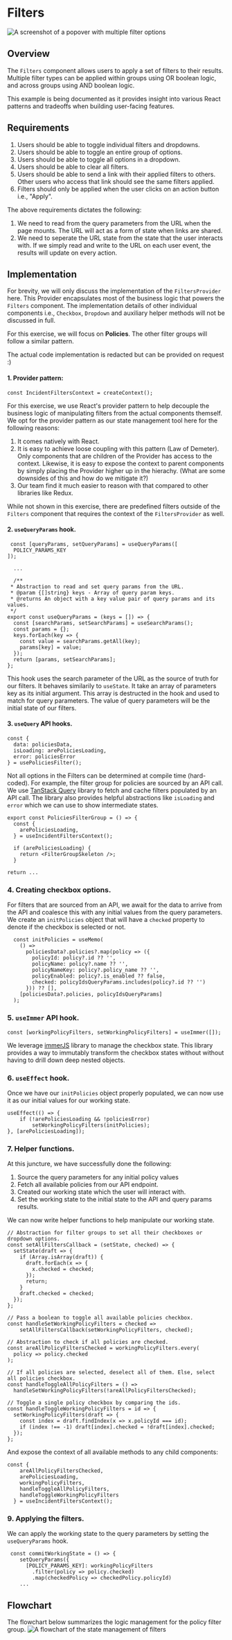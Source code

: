 # Filters
![A screenshot of a popover with multiple filter options](filters.png)

## Overview
The `Filters` component allows users to apply a set of filters to their results. Multiple filter types can be applied within groups using OR boolean logic, and across groups using AND boolean logic. 

This example is being documented as it provides insight into various React patterns and tradeoffs when building user-facing features.

## Requirements
1. Users should be able to toggle individual filters and dropdowns.
2. Users should be able to toggle an entire group of options.
3. Users should be able to toggle all options in a dropdown.
4. Users should be able to clear all filters.
5. Users should be able to send a link with their applied filters to others. Other users who access that link should see the same filters applied.
6. Filters should only be applied when the user clicks on an action button i.e., "Apply".

The above requirements dictates the following:
1. We need to read from the query parameters from the URL when the page mounts. The URL will act as a form of state when links are shared.
2. We need to seperate the URL state from the state that the user interacts with. If we simply read and write to the URL on each user event, the results will update on every action.

## Implementation
For brevity, we will only discuss the implementation of the `FiltersProvider` here. This Provider encapsulates most of the business logic that powers the `Filters` component. The implementation details of other individual components i.e., `Checkbox`, `Dropdown` and auxiliary helper methods will not be discussed in full.

For this exercise, we will focus on **Policies**. The other filter groups will follow a similar pattern.

The actual code implementation is redacted but can be provided on request :)


#### 1. Provider pattern:
```
const IncidentFiltersContext = createContext();
```
For this exercise, we use React's provider pattern to help decouple the business logic of manipulating filters from the actual components themself.
We opt for the provider pattern as our state management tool here for the following reasons:
1. It comes natively with React.
2. It is easy to achieve loose coupling with this pattern (Law of Demeter). Only components that are children of the Provider has access to the context. Likewise, it is easy to expose the context to parent components by simply placing the Provider higher up in the hierachy. (What are some downsides of this and how do we mitigate it?)
3. Our team find it much easier to reason with that compared to other libraries like Redux.

While not shown in this exercise, there are predefined filters outside of the `Filters` component that requires the context of the `FiltersProvider` as well.


#### 2. `useQueryParams` hook.
```
 const [queryParams, setQueryParams] = useQueryParams([
  POLICY_PARAMS_KEY
]);

  ...
  
  /**
 * Abstraction to read and set query params from the URL.
 * @param {[]string} keys - Array of query param keys.
 * @returns An object with a key value pair of query params and its values.
 */
export const useQueryParams = (keys = []) => {
  const [searchParams, setSearchParams] = useSearchParams();
  const params = {};
  keys.forEach(key => {
    const value = searchParams.getAll(key);
    params[key] = value;
  });
  return [params, setSearchParams];
};
```
This hook uses the search parameter of the URL as the source of truth for our filters. It behaves similarily to `useState`. It take an array of parameters key as its initial argument. This array is destructed in the hook and used to match for query parameters. The value of query parameters will be the initial state of our filters.

#### 3. `useQuery` API hooks.
```
const {
  data: policiesData,
  isLoading: arePoliciesLoading,
  error: policiesError
} = usePoliciesFilter();
```
Not all options in the Filters can be determined at compile time (hard-coded). For example, the filter group for policies are sourced by an API call. We use [TanStack Query](https://tanstack.com/query/latest) library to fetch and cache filters populated by an API call. The library also provides helpful abstractions like `isLoading` and `error` which we can use to show intermediate states.
```
export const PoliciesFilterGroup = () => {
  const {
    arePoliciesLoading,
  } = useIncidentFiltersContext();

  if (arePoliciesLoading) {
    return <FilterGroupSkeleton />;
  }
  
return ...
```

### 4. Creating checkbox options.
For filters that are sourced from an API, we await for the data to arrive from the API and coalesce this with any initial values from the query parameters. We create an `initPolicies` object that will have a `checked` property to denote if the checkbox is selected or not.
```
  const initPolicies = useMemo(
    () =>
      policiesData?.policies?.map(policy => ({
        policyId: policy?.id ?? '',
        policyName: policy?.name ?? '',
        policyNameKey: policy?.policy_name ?? '',
        policyEnabled: policy?.is_enabled ?? false,
        checked: policyIdsQueryParams.includes(policy?.id ?? '')
      })) ?? [],
    [policiesData?.policies, policyIdsQueryParams]
  );
```

### 5. `useImmer` API hook.
```
const [workingPolicyFilters, setWorkingPolicyFilters] = useImmer([]);
```
We leverage [immerJS](https://immerjs.github.io/immer/) library to manage the checkbox state. This library provides a way to immutably transform the checkbox states without without having to drill down deep nested objects.

### 6. `useEffect` hook.
Once we have our `initPolicies` object properly populated, we can now use it as our initial values for our working state.
```
useEffect(() => {
    if (!arePoliciesLoading && !policiesError) 
        setWorkingPolicyFilters(initPolicies);
}, [arePoliciesLoading]);
```

### 7. Helper functions.
At this juncture, we have successfully done the following:
1. Source the query parameters for any initial policy values
2. Fetch all available policies from our API endpoint.
3. Created our working state which the user will interact with.
4. Set the working state to the initial state to the API and query params results.

We can now write helper functions to help manipulate our working state.
```
// Abstraction for filter groups to set all their checkboxes or dropdown options.
const setAllFiltersCallback = (setState, checked) => {
  setState(draft => {
    if (Array.isArray(draft)) {
      draft.forEach(x => {
        x.checked = checked;
      });
      return;
    }
    draft.checked = checked;
  });
};

// Pass a boolean to toggle all available policies checkbox.
const handleSetWorkingPolicyFilters = checked =>
    setAllFiltersCallback(setWorkingPolicyFilters, checked);
  
// Abstraction to check if all policies are checked.
const areAllPolicyFiltersChecked = workingPolicyFilters.every(
  policy => policy.checked
);

// If all policies are selected, deselect all of them. Else, select all policies checkbox.
const handleToggleAllPolicyFilters = () => 
  handleSetWorkingPolicyFilters(!areAllPolicyFiltersChecked);
  
// Toggle a single policy checkbox by comparing the ids.
const handleToggleWorkingPolicyFilters = id => {
  setWorkingPolicyFilters(draft => {
    const index = draft.findIndex(x => x.policyId === id);
    if (index !== -1) draft[index].checked = !draft[index].checked;
  });
};
```

And expose the context of all available methods to any child components:
```
const {
    areAllPolicyFiltersChecked,
    arePoliciesLoading,
    workingPolicyFilters,
    handleToggleAllPolicyFilters,
    handleToggleWorkingPolicyFilters
  } = useIncidentFiltersContext();
```

### 9. Applying the filters.
We can apply the working state to the query parameters by setting the `useQueryParams` hook.
```
 const commitWorkingState = () => {
    setQueryParams({
      [POLICY_PARAMS_KEY]: workingPolicyFilters
        .filter(policy => policy.checked)
        .map(checkedPolicy => checkedPolicy.policyId)
    ...
```

## Flowchart
The flowchart below summarizes the logic management for the policy filter group.
![A flowchart of the state management of filters](flowchart.png)
